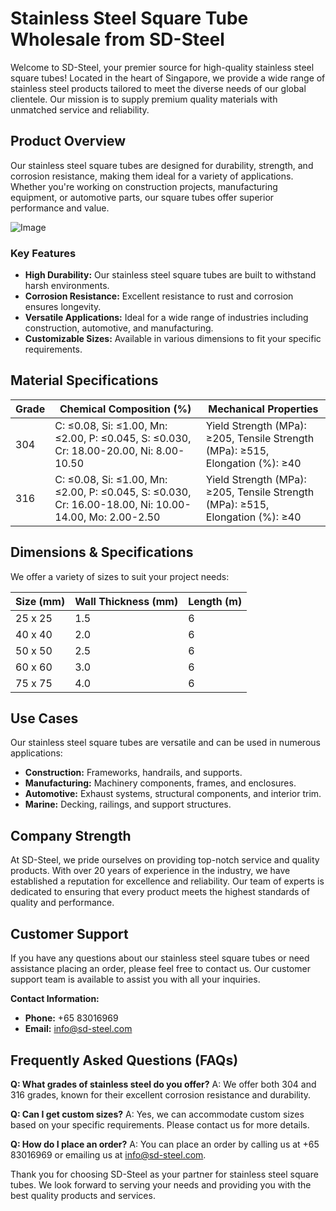 # Stainless Steel Square Tube Wholesale from SD-Steel

Welcome to SD-Steel, your premier source for high-quality stainless steel square tubes! Located in the heart of Singapore, we provide a wide range of stainless steel products tailored to meet the diverse needs of our global clientele. Our mission is to supply premium quality materials with unmatched service and reliability.

## Product Overview

Our stainless steel square tubes are designed for durability, strength, and corrosion resistance, making them ideal for a variety of applications. Whether you're working on construction projects, manufacturing equipment, or automotive parts, our square tubes offer superior performance and value.

![Image](https://github.com/user-attachments/assets/2567258e-e124-4816-932d-1809bd27ef0b)

### Key Features
- **High Durability:** Our stainless steel square tubes are built to withstand harsh environments.
- **Corrosion Resistance:** Excellent resistance to rust and corrosion ensures longevity.
- **Versatile Applications:** Ideal for a wide range of industries including construction, automotive, and manufacturing.
- **Customizable Sizes:** Available in various dimensions to fit your specific requirements.

## Material Specifications

| Grade | Chemical Composition (%) | Mechanical Properties |
|-------|--------------------------|------------------------|
| 304   | C: ≤0.08, Si: ≤1.00, Mn: ≤2.00, P: ≤0.045, S: ≤0.030, Cr: 18.00-20.00, Ni: 8.00-10.50 | Yield Strength (MPa): ≥205, Tensile Strength (MPa): ≥515, Elongation (%): ≥40 |
| 316   | C: ≤0.08, Si: ≤1.00, Mn: ≤2.00, P: ≤0.045, S: ≤0.030, Cr: 16.00-18.00, Ni: 10.00-14.00, Mo: 2.00-2.50 | Yield Strength (MPa): ≥205, Tensile Strength (MPa): ≥515, Elongation (%): ≥40 |

## Dimensions & Specifications

We offer a variety of sizes to suit your project needs:

| Size (mm) | Wall Thickness (mm) | Length (m) |
|-----------|---------------------|------------|
| 25 x 25   | 1.5                 | 6          |
| 40 x 40   | 2.0                 | 6          |
| 50 x 50   | 2.5                 | 6          |
| 60 x 60   | 3.0                 | 6          |
| 75 x 75   | 4.0                 | 6          |

## Use Cases

Our stainless steel square tubes are versatile and can be used in numerous applications:
- **Construction:** Frameworks, handrails, and supports.
- **Manufacturing:** Machinery components, frames, and enclosures.
- **Automotive:** Exhaust systems, structural components, and interior trim.
- **Marine:** Decking, railings, and support structures.

## Company Strength

At SD-Steel, we pride ourselves on providing top-notch service and quality products. With over 20 years of experience in the industry, we have established a reputation for excellence and reliability. Our team of experts is dedicated to ensuring that every product meets the highest standards of quality and performance.

## Customer Support

If you have any questions about our stainless steel square tubes or need assistance placing an order, please feel free to contact us. Our customer support team is available to assist you with all your inquiries.

**Contact Information:**
- **Phone:** +65 83016969
- **Email:** info@sd-steel.com

## Frequently Asked Questions (FAQs)

**Q: What grades of stainless steel do you offer?**
A: We offer both 304 and 316 grades, known for their excellent corrosion resistance and durability.

**Q: Can I get custom sizes?**
A: Yes, we can accommodate custom sizes based on your specific requirements. Please contact us for more details.

**Q: How do I place an order?**
A: You can place an order by calling us at +65 83016969 or emailing us at info@sd-steel.com.

Thank you for choosing SD-Steel as your partner for stainless steel square tubes. We look forward to serving your needs and providing you with the best quality products and services.